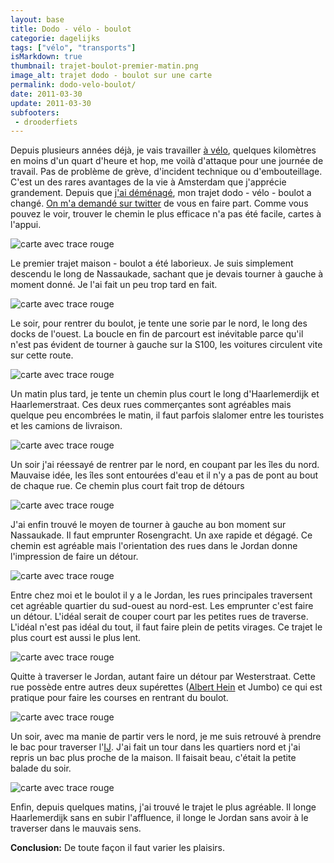 ```yaml
---
layout: base
title: Dodo - vélo - boulot
categorie: dagelijks
tags: ["vélo", "transports"]
isMarkdown: true
thumbnail: trajet-boulot-premier-matin.png
image_alt: trajet dodo - boulot sur une carte
permalink: dodo-velo-boulot/
date: 2011-03-30
update: 2011-03-30
subfooters:
 - drooderfiets
---
```


Depuis plusieurs années déjà, je vais travailler [à vélo](/drooderfiets-mon-nouveau-velo), quelques kilomètres en moins d'un quart d'heure et hop, me voilà d'attaque pour une journée de travail. Pas de problème de grève, d'incident technique ou d'embouteillage. C'est un des rares avantages de la vie à Amsterdam que j'apprécie grandement. Depuis que [j'ai déménagé](/mon-nouveau-chez-moi), mon trajet dodo - vélo - boulot a changé. [On m'a demandé sur twitter](http://twitter.com/#!/scrollmac/status/50185498467123200) de vous en faire part. Comme vous pouvez le voir, trouver le chemin le plus efficace n'a pas été facile, cartes à l'appui.

<!--excerpt-->

<div class="flex flex-col items-center">

![carte avec trace rouge](trajet-boulot-premier-matin.png)

</div>

Le premier trajet maison - boulot a été laborieux. Je suis simplement descendu le long de Nassaukade, sachant que je devais tourner à gauche à moment donné. Je l'ai fait un peu trop tard en fait.

<div class="flex flex-col items-center">

![carte avec trace rouge](trajet-boulot-premier-soir.png)

</div>

Le soir, pour rentrer du boulot, je tente une sorie par le nord, le long des docks de l'ouest. La boucle en fin de parcourt est inévitable parce qu'il n'est pas évident de tourner à gauche sur la S100, les voitures circulent vite sur cette route.

<div class="flex flex-col items-center">

![carte avec trace rouge](trajet-boulot-deuxieme-matin.png)

</div>

Un matin plus tard, je tente un chemin plus court le long d'Haarlemerdijk et Haarlemerstraat. Ces deux rues commerçantes sont agréables mais quelque peu encombrées le matin, il faut parfois slalomer entre les touristes et les camions de livraison.

<div class="flex flex-col items-center">

![carte avec trace rouge](trajet-boulot-deuxieme-soir.png)

</div>

Un soir j'ai réessayé de rentrer par le nord, en coupant par les îles du nord. Mauvaise idée, les îles sont entourées d'eau et il n'y a pas de pont au bout de chaque rue. Ce chemin plus court fait trop de détours

<div class="flex flex-col items-center">

![carte avec trace rouge](trajet-boulot-troisieme-matin.png)

</div>

J'ai enfin trouvé le moyen de tourner à gauche au bon moment sur Nassaukade. Il faut emprunter Rosengracht. Un axe rapide et dégagé. Ce chemin est agréable mais l'orientation des rues dans le Jordan donne l'impression de faire un détour.

<div class="flex flex-col items-center">

![carte avec trace rouge](trajet-boulot-ideal.png)

</div>

Entre chez moi et le boulot il y a le Jordan, les rues principales traversent cet agréable quartier du sud-ouest au nord-est. Les emprunter c'est faire un détour. L'idéal serait de couper court par les petites rues de traverse. L'idéal n'est pas idéal du tout, il faut faire plein de petits virages. Ce trajet le plus court est aussi le plus lent.

<div class="flex flex-col items-center">

![carte avec trace rouge](trajet-boulot-chez-jumbo.png)

</div>

Quitte à traverser le Jordan, autant faire un détour par Westerstraat. Cette rue possède entre autres deux supérettes ([Albert Hein](/?q=Albert+Hein) et Jumbo) ce qui est pratique pour faire les courses en rentrant du boulot.

<div class="flex flex-col items-center">

![carte avec trace rouge](trajet-boulot-nord.png)

</div>

Un soir, avec ma manie de partir vers le nord, je me suis retrouvé à prendre le bac pour traverser l'[Ĳ](/nouveau-mot-ij-2). J'ai fait un tour dans les quartiers nord et j'ai repris un bac plus proche de la maison. Il faisait beau, c'était la petite balade du soir.

<div class="flex flex-col items-center">

![carte avec trace rouge](trajet-boulot-matin-court.png)

</div>

Enfin, depuis quelques matins, j'ai trouvé le trajet le plus agréable. Il longe Haarlemerdijk sans en subir l'affluence, il longe le Jordan sans avoir à le traverser dans le mauvais sens.

**Conclusion:** De toute façon il faut varier les plaisirs.
